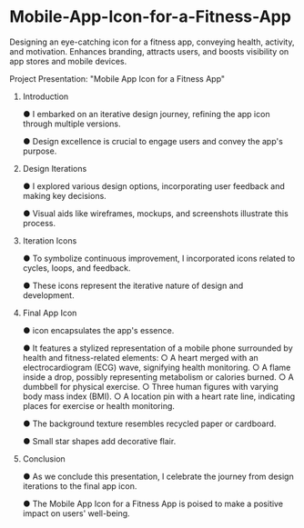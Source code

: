 # Mobile-App-Icon-for-a-Fitness-App
Designing an eye-catching icon for a fitness app, conveying health, activity, and motivation. Enhances branding, attracts users, and boosts visibility on app stores and mobile devices.
 
Project Presentation: "Mobile App Icon for a Fitness App" 
1.	Introduction
	
     ●	I embarked on an iterative design journey, refining the app icon through multiple versions.
 
     ●	Design excellence is crucial to engage users and convey the app's purpose.

2.	Design Iterations
	
     ●	I explored various design options, incorporating user feedback and making key decisions.
 
     ●	Visual aids like wireframes, mockups, and screenshots illustrate this process.
 
3.	Iteration Icons
	 
     ●	To symbolize continuous improvement, I incorporated icons related to cycles, loops, and feedback.

     ●	These icons represent the iterative nature of design and development.

4.	Final App Icon
	
     ●	icon encapsulates the app's essence.

     ●	It features a stylized representation of a mobile phone surrounded by health and fitness-related elements: 
        ○ A heart merged with an electrocardiogram (ECG) wave, signifying health monitoring. 
        ○ A flame inside a drop, possibly representing metabolism or calories burned. 
        ○ A dumbbell for physical exercise. 
        ○ Three human figures with varying body mass index (BMI). 
        ○ A location pin with a heart rate line, indicating places for exercise or health monitoring. 

     ●	The background texture resembles recycled paper or cardboard. 

     ●	Small star shapes add decorative flair.

5.	Conclusion
	
     ●	As we conclude this presentation, I celebrate the journey from design iterations to the final app icon.

     ●	The Mobile App Icon for a Fitness App is poised to make a positive impact on users' well-being. 
 
